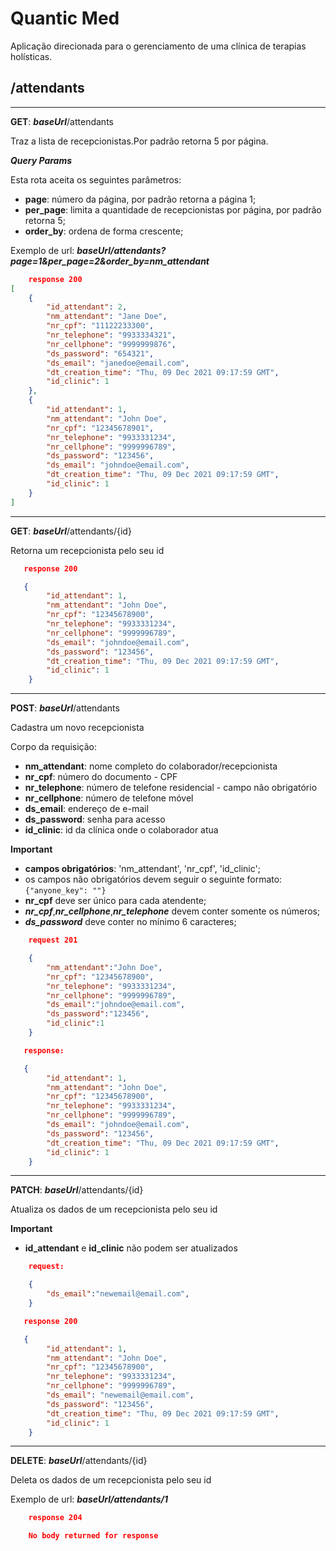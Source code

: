 # Quantic Med

Aplicação direcionada para o gerenciamento de uma clínica de terapias holísticas.

## /attendants

<hr>

**GET**: **_baseUrl_**/attendants

Traz a lista de recepcionistas.Por padrão retorna 5 por página.

**_Query Params_**

Esta rota aceita os seguintes parâmetros:

- **page**: número da página, por padrão retorna a página 1;
- **per_page**: limita a quantidade de recepcionistas por página, por padrão retorna 5;
- **order_by**: ordena de forma crescente;

Exemplo de url:
**_baseUrl/attendants?page=1&per_page=2&order_by=nm_attendant_**

```json
    response 200
[
    {
        "id_attendant": 2,
        "nm_attendant": "Jane Doe",
        "nr_cpf": "11122233300",
        "nr_telephone": "9933334321",
        "nr_cellphone": "9999999876",
        "ds_password": "654321",
        "ds_email": "janedoe@email.com",
        "dt_creation_time": "Thu, 09 Dec 2021 09:17:59 GMT",
        "id_clinic": 1
    },
    {
        "id_attendant": 1,
        "nm_attendant": "John Doe",
        "nr_cpf": "12345678901",
        "nr_telephone": "9933331234",
        "nr_cellphone": "9999996789",
        "ds_password": "123456",
        "ds_email": "johndoe@email.com",
        "dt_creation_time": "Thu, 09 Dec 2021 09:17:59 GMT",
        "id_clinic": 1
    }
]
```

<hr>

**GET**: **_baseUrl_**/attendants/{id}

Retorna um recepcionista pelo seu id

```json
   response 200

   {
        "id_attendant": 1,
        "nm_attendant": "John Doe",
        "nr_cpf": "12345678900",
        "nr_telephone": "9933331234",
        "nr_cellphone": "9999996789",
        "ds_email": "johndoe@email.com",
        "ds_password": "123456",
        "dt_creation_time": "Thu, 09 Dec 2021 09:17:59 GMT",
        "id_clinic": 1
    }
```

<hr>

**POST**: **_baseUrl_**/attendants

Cadastra um novo recepcionista

Corpo da requisição:

- **nm_attendant**: nome completo do colaborador/recepcionista
- **nr_cpf**: número do documento - CPF
- **nr_telephone**: número de telefone residencial - campo não obrigatório
- **nr_cellphone**: número de telefone móvel
- **ds_email**: endereço de e-mail
- **ds_password**: senha para acesso
- **id_clinic**: id da clínica onde o colaborador atua

**Important**

- **campos obrigatórios**: 'nm_attendant', 'nr_cpf', 'id_clinic';
- os campos não obrigatórios devem seguir o seguinte formato: `{"anyone_key": ""}`
- **nr_cpf** deve ser único para cada atendente;
- **_nr_cpf_**,**_nr_cellphone_**,**_nr_telephone_** devem conter somente os números;
- **_ds_password_** deve conter no mínimo 6 caracteres;

```json
    request 201

    {
        "nm_attendant":"John Doe",
        "nr_cpf": "12345678900",
        "nr_telephone": "9933331234",
        "nr_cellphone": "9999996789",
        "ds_email":"johndoe@email.com",
        "ds_password":"123456",
        "id_clinic":1
    }
```

```json
   response:

   {
        "id_attendant": 1,
        "nm_attendant": "John Doe",
        "nr_cpf": "12345678900",
        "nr_telephone": "9933331234",
        "nr_cellphone": "9999996789",
        "ds_email": "johndoe@email.com",
        "ds_password": "123456",
        "dt_creation_time": "Thu, 09 Dec 2021 09:17:59 GMT",
        "id_clinic": 1
    }
```

<hr>

**PATCH**: **_baseUrl_**/attendants/{id}

Atualiza os dados de um recepcionista pelo seu id

**Important**

- **id_attendant** e **id_clinic** não podem ser atualizados

```json
    request:

    {
        "ds_email":"newemail@email.com",
    }
```

```json
   response 200

   {
        "id_attendant": 1,
        "nm_attendant": "John Doe",
        "nr_cpf": "12345678900",
        "nr_telephone": "9933331234",
        "nr_cellphone": "9999996789",
        "ds_email": "newemail@email.com",
        "ds_password": "123456",
        "dt_creation_time": "Thu, 09 Dec 2021 09:17:59 GMT",
        "id_clinic": 1
    }
```

<hr>

**DELETE**: **_baseUrl_**/attendants/{id}

Deleta os dados de um recepcionista pelo seu id

Exemplo de url:
**_baseUrl/attendants/1_**

```json
    response 204

    No body returned for response
```
